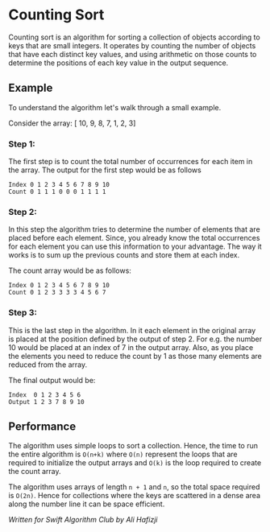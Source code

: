 # Counting Sort
Counting sort is an algorithm for sorting a collection of objects according to keys that are small integers. It operates by counting the number of objects that have each distinct key values, and using arithmetic on those counts to determine the positions of each key value in the output sequence.

## Example

To understand the algorithm let's walk through a small example.

Consider the array: [ 10, 9, 8, 7, 1, 2, 3]

### Step 1:
The first step is to count the total number of occurrences for each item in the array. The output for the first step would be as follows

```
Index 0 1 2 3 4 5 6 7 8 9 10
Count 0 1 1 1 0 0 0 1 1 1 1
```

### Step 2:
In this step the algorithm tries to determine the number of elements that are placed before each element. Since, you already know the total occurrences for each element you can use this information to your advantage. The way it works is to sum up the previous counts and store them at each index.

The count array would be as follows:

```
Index 0 1 2 3 4 5 6 7 8 9 10
Count 0 1 2 3 3 3 3 4 5 6 7
```

### Step 3:
This is the last step in the algorithm. In it each element in the original array is placed at the position defined by the output of step 2. For e.g. the number 10 would be placed at an index of 7 in the output array. Also, as you place the elements you need to reduce the count by 1 as those many elements are reduced from the array.

The final output would be:

```
Index  0 1 2 3 4 5 6
Output 1 2 3 7 8 9 10
```

## Performance
The algorithm uses simple loops to sort a collection. Hence, the time to run the entire algorithm is `O(n+k)` where `O(n)` represent the loops that are required to initialize the output arrays and `O(k)` is the loop required to create the count array.

The algorithm uses arrays of length `n + 1` and `n`, so the total space required is `O(2n)`. Hence for collections where the keys are scattered in a dense area along the number line it can be space efficient.

*Written for Swift Algorithm Club by Ali Hafizji*
